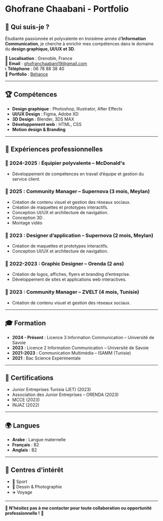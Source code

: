# Ghofrane Chaabani - Portfolio

## 🎨 Qui suis-je ?
Étudiante passionnée et polyvalente en troisième année d’**Information Communication**, je cherche à enrichir mes compétences dans le domaine du **design graphique, UI/UX et 3D**.

📍 **Localisation** : Grenoble, France  
📧 **Email** : ghofranchaabani19@gmail.com  
📞 **Téléphone** : 06 78 88 38 40  
🔗 **Portfolio** : [Behance](https://www.behance.net/chaabanghofran#)  

---

## 🏆 Compétences
- **Design graphique** : Photoshop, Illustrator, After Effects  
- **UI/UX Design** : Figma, Adobe XD  
- **3D Design** : Blender, 3DS MAX  
- **Développement web** : HTML, CSS  
- **Motion design & Branding**  

---

## 💼 Expériences professionnelles
### 🔹 2024-2025 : Équipier polyvalente – McDonald's  
- Développement de compétences en travail d’équipe et gestion du service client.  

### 🔹 2025 : Community Manager – Supernova (3 mois, Meylan)  
- Création de contenu visuel et gestion des réseaux sociaux.
- Création de maquettes et prototypes interactifs.  
- Conception UI/UX et architecture de navigation.
- Conception 3D .
- Montage vidéo

### 🔹 2023 : Designer d’application – Supernova (2 mois, Meylan)  
- Création de maquettes et prototypes interactifs.  
- Conception UI/UX et architecture de navigation.  

### 🔹 2022-2023 : Graphic Designer – Orenda (2 ans)  
- Création de logos, affiches, flyers et branding d’entreprise.  
- Développement de sites et applications web interactives.  

### 🔹 2023 : Community Manager – ZVELT (4 mois, Tunisie)  
- Création de contenu visuel et gestion des réseaux sociaux.  

---

## 🎓 Formation
- **2024 - Présent** : Licence 3 Information Communication – Université de Savoie  
- **2023** : Licence 2 Information Communication – Université de Savoie  
- **2021-2023** : Communication Multimédia – ISAMM (Tunisie)  
- **2021** : Bac Science Expérimentale  

---

## 🏅 Certifications
- Junior Entreprises Tunisia (JET) (2023)  
- Association des Junior Entreprises – ORENDA (2023)  
- MCCE (2023)  
- INJAZ (2022)  

---

## 🌍 Langues
- **Arabe** : Langue maternelle  
- **Français** : B2  
- **Anglais** : B2  

---

## 🎯 Centres d’intérêt
- 🎾 Sport  
- 🎨 Dessin & Photographie  
- ✈️ Voyage  

---

📩 **N’hésitez pas à me contacter pour toute collaboration ou opportunité professionnelle !** 🚀

